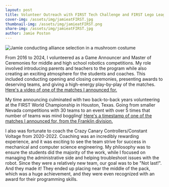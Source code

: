 ```yaml
---
layout: post
title: Volunteer Outreach with FIRST Tech Challenge and FIRST Lego League
cover-img: /assets/img/jamieatFIRST.jpg
thumbnail-img: /assets/img/jamieatFIRST.png
share-img: /assets/img/jamieatFIRST.jpg
author: Jamie Poston
---
```

![Jamie conducting alliance selection in a mushroom costume](/assets/img/jamiemushroom.jpg)

From 2016 to 2024, I volunteered as a Game Announcer and Master of Ceremonies for middle and high school robotics competitions. My role involved introducing parents and teachers to the program while also creating an exciting atmosphere for the students and coaches. This included conducting opening and closing ceremonies, presenting awards to deserving teams, and giving a high-energy play-by-play of the matches. [Here's a video of one of the matches I announced for.](https://www.youtube.com/watch?v=cjh8L7b65-4)

My time announcing culminated with two back-to-back years volunteering at the FIRST World Championship in Houston, Texas. Going from smaller Nevada competitions with 30 teams to an event with over 5 times that number of teams was mind boggling! [Here's a timestamp of one of the matches I announced for, from the Franklin division.](https://youtu.be/ro3xkQsvzQw?t=5332)

I also was fortunate to coach the Crazy Canary Controllers/Constant Voltage from 2020-2022. Coaching was an incredibly rewarding experience, and it was exciting to see the team strive for success in mechanical and computer science engineering. My philosophy was to ensure the students did the majority of the work, while I focused on managing the administrative side and helping troubleshoot issues with the robot. Since they were a relatively new team, our goal was to be "Not last!". And they made it! They ended up placing near the middle of the pack, which was a huge achievement, and they were even recognized with an award for their programming skills. 